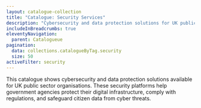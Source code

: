 ```yaml
---
layout: catalogue-collection
title: "Catalogue: Security Services"
description: "Cybersecurity and data protection solutions for UK public sector organisations"
includeInBreadcrumbs: true
eleventyNavigation:
  parent: Catalogueue
pagination:
  data: collections.catalogueByTag.security
  size: 50
activeFilter: security
---
```


This catalogue shows cybersecurity and data protection solutions available for UK public sector organisations. These security platforms help government agencies protect their digital infrastructure, comply with regulations, and safeguard citizen data from cyber threats.
